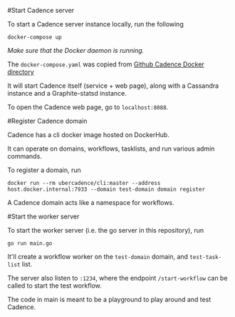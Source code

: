 #Start Cadence server

To start a Cadence server instance locally, run the following

```
docker-compose up
```

*Make sure that the Docker daemon is running.*

The `docker-compose.yaml` was copied from [Github Cadence Docker directory](https://github.com/uber/cadence/tree/master/docker)

It will start Cadence itself (service + web page), along with a Cassandra instance and a Graphite-statsd instance.

To open the Cadence web page, go to `localhost:8088`.

#Register Cadence domain
 
Cadence has a cli docker image hosted on DockerHub.

It can operate on domains, workflows, tasklists, and run various admin commands.

To register a domain, run 

```
docker run --rm ubercadence/cli:master --address host.docker.internal:7933 --domain test-domain domain register
```

A Cadence domain acts like a namespace for workflows.

#Start the worker server

To start the worker server (i.e. the go server in this repository), run 

```
go run main.go
```

It'll create a workflow worker on the `test-domain` domain, and `test-task-list` list.

The server also listen to `:1234`, where the endpoint `/start-workflow` can be called to start the test workflow.

The code in main is meant to be a playground to play around and test Cadence.
